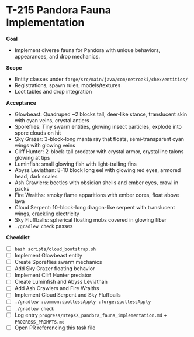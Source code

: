 # T-215 Pandora Fauna Implementation

**Goal**

- Implement diverse fauna for Pandora with unique behaviors, appearances, and drop mechanics.

**Scope**

- Entity classes under `forge/src/main/java/com/netroaki/chex/entities/`
- Registrations, spawn rules, models/textures
- Loot tables and drop integration

**Acceptance**

- Glowbeast: Quadruped ~2 blocks tall, deer-like stance, translucent skin with cyan veins, crystal antlers
- Sporeflies: Tiny swarm entities, glowing insect particles, explode into spore clouds on hit
- Sky Grazer: 3-block-long manta ray that floats, semi-transparent cyan wings with glowing veins
- Cliff Hunter: 2-block-tall predator with crystal armor, crystalline talons glowing at tips
- Luminfish: small glowing fish with light-trailing fins
- Abyss Leviathan: 8-10 block long eel with glowing red eyes, armored head, dark scales
- Ash Crawlers: beetles with obsidian shells and ember eyes, crawl in packs
- Fire Wraiths: smoky flame apparitions with ember cores, float above lava
- Cloud Serpent: 10-block-long dragon-like serpent with translucent wings, crackling electricity
- Sky Fluffballs: spherical floating mobs covered in glowing fiber
- `./gradlew check` passes

**Checklist**

- [ ] `bash scripts/cloud_bootstrap.sh`
- [ ] Implement Glowbeast entity
- [ ] Create Sporeflies swarm mechanics
- [ ] Add Sky Grazer floating behavior
- [ ] Implement Cliff Hunter predator
- [ ] Create Luminfish and Abyss Leviathan
- [ ] Add Ash Crawlers and Fire Wraiths
- [ ] Implement Cloud Serpent and Sky Fluffballs
- [ ] `./gradlew :common:spotlessApply :forge:spotlessApply`
- [ ] `./gradlew check`
- [ ] Log entry `progress/stepXX_pandora_fauna_implementation.md` + `PROGRESS_PROMPTS.md`
- [ ] Open PR referencing this task file
